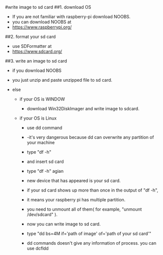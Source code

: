 #write image to sd card
##1. download OS  
  * If you are not familiar with raspberry-pi download NOOBS.  
  * you can download NOOBS at  
  * https://www.raspberrypi.org/  
  
##2. format your sd card  
  * use SDFormatter at  
  * https://www.sdcard.org/  
  
##3. write an image to sd card  
  * if you download NOOBS  
  *  you just unzip and paste unzipped file to sd card.  
  
  * else  
    * if your OS is WINDOW  
        * download Win32DiskImager and write image to sdcard.  
  
    * if your OS is Linux  
       * use dd command  
        * -it's very dangerous because dd can overwrite any partition of your machine  
  
        * type "df -h"  
        * and insert sd card  
        * type "df -h" agian  
        * new device that has appeared is your sd card.  
        * if your sd card shows up more than once in the output of "df -h",  
        * it means your raspberry pi has multiple partition.  
        * you need to unmount all of them( for example, "unmount /dev/sdcard" ).  
        * now you can write image to sd card.  
        * type "dd bs=4M if='path of image' of='path of your sd card'"  
  
        * dd commands doesn't give any information of process. you can use dcfldd  


